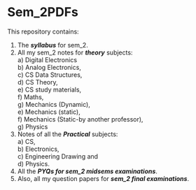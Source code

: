 # Sem_2PDFs
This repository contains:
1. The ***syllabus*** for sem_2.
2. All my sem_2 notes for ***theory*** subjects: 
  <br />a) Digital Electronics 
  <br />b) Analog Electronics,
  <br />c) CS Data Structures,
  <br />d) CS Theory,
  <br />e) CS study materials,
  <br />f) Maths,
  <br />g) Mechanics (Dynamic),
  <br />e) Mechanics (static),
  <br />f) Mechanics (Static-by another professor),
  <br />g) Physics
3. Notes of all the ***Practical*** subjects:
  <br />a) CS,
  <br />b) Electronics, 
  <br />c) Engineering Drawing and
 <br /> d) Physics.
4. All the ***PYQs for sem_2 midsems examinations***.
5. Also, all my question papers for ***sem_2 final examinations***.

